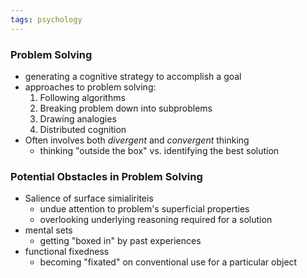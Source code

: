 ```yaml
---
tags: psychology
---
```


### Problem Solving
- generating a cognitive strategy to accomplish a goal
- approaches to problem solving:
	1. Following algorithms
	2. Breaking problem down into subproblems
	3. Drawing analogies
	4. Distributed cognition
- Often involves both *divergent* and *convergent* thinking
	- thinking "outside the box" vs. identifying the best solution

### Potential Obstacles in Problem Solving
- Salience of surface simialiriteis
	- undue attention to problem's superficial properties
	- overlooking underlying reasoning required for a solution
- mental sets
	- getting "boxed in" by past experiences
- functional fixedness
	- becoming "fixated" on conventional use for a particular object